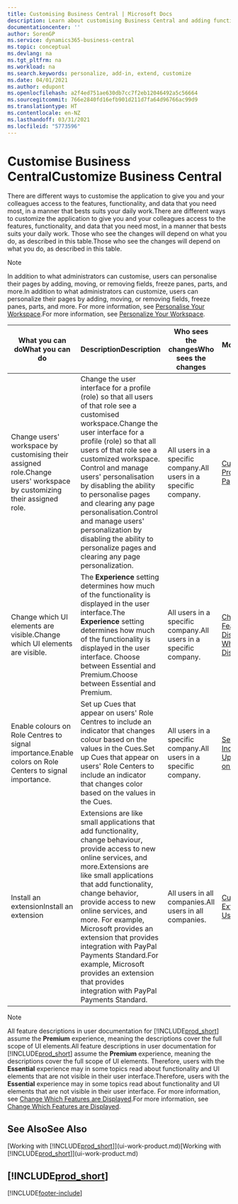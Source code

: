 ```yaml
---
title: Customising Business Central | Microsoft Docs
description: Learn about customising Business Central and adding functionality.
documentationcenter: ''
author: SorenGP
ms.service: dynamics365-business-central
ms.topic: conceptual
ms.devlang: na
ms.tgt_pltfrm: na
ms.workload: na
ms.search.keywords: personalize, add-in, extend, customize
ms.date: 04/01/2021
ms.author: edupont
ms.openlocfilehash: a2f4ed751ae630db7cc7f2eb12046492a5c56664
ms.sourcegitcommit: 766e2840fd16efb901d211d7fa64d96766ac99d9
ms.translationtype: HT
ms.contentlocale: en-NZ
ms.lasthandoff: 03/31/2021
ms.locfileid: "5773596"
---
```

# <a name="customize-business-central"></a><span data-ttu-id="93026-103">Customise Business Central</span><span class="sxs-lookup"><span data-stu-id="93026-103">Customize Business Central</span></span>
<span data-ttu-id="93026-104">There are different ways to customise the application to give you and your colleagues access to the features, functionality, and data that you need most, in a manner that bests suits your daily work.</span><span class="sxs-lookup"><span data-stu-id="93026-104">There are different ways to customize the application to give you and your colleagues access to the features, functionality, and data that you need most, in a manner that bests suits your daily work.</span></span> <span data-ttu-id="93026-105">Those who see the changes will depend on what you do, as described in this table.</span><span class="sxs-lookup"><span data-stu-id="93026-105">Those who see the changes will depend on what you do, as described in this table.</span></span>

> [!NOTE]
> <span data-ttu-id="93026-106">In addition to what administrators can customise, users can personalise their pages by adding, moving, or removing fields, freeze panes, parts, and more.</span><span class="sxs-lookup"><span data-stu-id="93026-106">In addition to what administrators can customize, users can personalize their pages by adding, moving, or removing fields, freeze panes, parts, and more.</span></span> <span data-ttu-id="93026-107">For more information, see [Personalise Your Workspace](ui-personalization-user.md).</span><span class="sxs-lookup"><span data-stu-id="93026-107">For more information, see [Personalize Your Workspace](ui-personalization-user.md).</span></span>

| <span data-ttu-id="93026-108">What you can do</span><span class="sxs-lookup"><span data-stu-id="93026-108">What you can do</span></span>    |  <span data-ttu-id="93026-109">Description</span><span class="sxs-lookup"><span data-stu-id="93026-109">Description</span></span>  |  <span data-ttu-id="93026-110">Who sees the changes</span><span class="sxs-lookup"><span data-stu-id="93026-110">Who sees the changes</span></span>  |  <span data-ttu-id="93026-111">More information</span><span class="sxs-lookup"><span data-stu-id="93026-111">More information</span></span>  |
|-----|---------------|---------|-------|
|<span data-ttu-id="93026-112">Change users' workspace by customising their assigned role.</span><span class="sxs-lookup"><span data-stu-id="93026-112">Change users' workspace by customizing their assigned role.</span></span>|<span data-ttu-id="93026-113">Change the user interface for a profile (role) so that all users of that role see a customised workspace.</span><span class="sxs-lookup"><span data-stu-id="93026-113">Change the user interface for a profile (role) so that all users of that role see a customized workspace.</span></span> <span data-ttu-id="93026-114">Control and manage users' personalisation by disabling the ability to personalise pages and clearing any page personalisation.</span><span class="sxs-lookup"><span data-stu-id="93026-114">Control and manage users' personalization by disabling the ability to personalize pages and clearing any page personalization.</span></span>|<span data-ttu-id="93026-115">All users in a specific company.</span><span class="sxs-lookup"><span data-stu-id="93026-115">All users in a specific company.</span></span>|[<span data-ttu-id="93026-116">Customise Pages for Profiles</span><span class="sxs-lookup"><span data-stu-id="93026-116">Customize Pages for Profiles</span></span>](ui-personalization-manage.md)|
|<span data-ttu-id="93026-117">Change which UI elements are visible.</span><span class="sxs-lookup"><span data-stu-id="93026-117">Change which UI elements are visible.</span></span>|<span data-ttu-id="93026-118">The **Experience** setting determines how much of the functionality is displayed in the user interface.</span><span class="sxs-lookup"><span data-stu-id="93026-118">The **Experience** setting determines how much of the functionality is displayed in the user interface.</span></span> <span data-ttu-id="93026-119">Choose between Essential and Premium.</span><span class="sxs-lookup"><span data-stu-id="93026-119">Choose between Essential and Premium.</span></span>|<span data-ttu-id="93026-120">All users in a specific company.</span><span class="sxs-lookup"><span data-stu-id="93026-120">All users in a specific company.</span></span>|[<span data-ttu-id="93026-121">Change Which Features are Displayed</span><span class="sxs-lookup"><span data-stu-id="93026-121">Change Which Features are Displayed</span></span>](ui-experiences.md)|
|<span data-ttu-id="93026-122">Enable colours on Role Centres to signal importance.</span><span class="sxs-lookup"><span data-stu-id="93026-122">Enable colors on Role Centers to signal importance.</span></span>|<span data-ttu-id="93026-123">Set up Cues that appear on users' Role Centres to include an indicator that changes colour based on the values in the Cues.</span><span class="sxs-lookup"><span data-stu-id="93026-123">Set up Cues that appear on users' Role Centers to include an indicator that changes color based on the values in the Cues.</span></span>|<span data-ttu-id="93026-124">All users in a specific company.</span><span class="sxs-lookup"><span data-stu-id="93026-124">All users in a specific company.</span></span>|[<span data-ttu-id="93026-125">Set Up a Coloured Indicator on Cues</span><span class="sxs-lookup"><span data-stu-id="93026-125">Set Up a Colored Indicator on Cues</span></span>](admin-how-set-up-colored-indicator-on-cues.md)|
|<span data-ttu-id="93026-126">Install an extension</span><span class="sxs-lookup"><span data-stu-id="93026-126">Install an extension</span></span>|<span data-ttu-id="93026-127">Extensions are like small applications that add functionality, change behaviour, provide access to new online services, and more.</span><span class="sxs-lookup"><span data-stu-id="93026-127">Extensions are like small applications that add functionality, change behavior, provide access to new online services, and more.</span></span> <span data-ttu-id="93026-128">For example, Microsoft provides an extension that provides integration with PayPal Payments Standard.</span><span class="sxs-lookup"><span data-stu-id="93026-128">For example, Microsoft provides an extension that provides integration with PayPal Payments Standard.</span></span>|<span data-ttu-id="93026-129">All users in all companies.</span><span class="sxs-lookup"><span data-stu-id="93026-129">All users in all companies.</span></span>|[<span data-ttu-id="93026-130">Customising Using Extensions</span><span class="sxs-lookup"><span data-stu-id="93026-130">Customizing Using Extensions</span></span>](ui-extensions.md)|
> [!NOTE]
> <span data-ttu-id="93026-131">All feature descriptions in user documentation for [!INCLUDE[prod_short](includes/prod_short.md)] assume the **Premium** experience, meaning the descriptions cover the full scope of UI elements.</span><span class="sxs-lookup"><span data-stu-id="93026-131">All feature descriptions in user documentation for [!INCLUDE[prod_short](includes/prod_short.md)] assume the **Premium** experience, meaning the descriptions cover the full scope of UI elements.</span></span> <span data-ttu-id="93026-132">Therefore, users with the **Essential** experience may in some topics read about functionality and UI elements that are not visible in their user interface.</span><span class="sxs-lookup"><span data-stu-id="93026-132">Therefore, users with the **Essential** experience may in some topics read about functionality and UI elements that are not visible in their user interface.</span></span> <span data-ttu-id="93026-133">For more information, see [Change Which Features are Displayed](ui-experiences.md).</span><span class="sxs-lookup"><span data-stu-id="93026-133">For more information, see [Change Which Features are Displayed](ui-experiences.md).</span></span>

## <a name="see-also"></a><span data-ttu-id="93026-134">See Also</span><span class="sxs-lookup"><span data-stu-id="93026-134">See Also</span></span>
<span data-ttu-id="93026-135">[Working with [!INCLUDE[prod_short](includes/prod_short.md)]](ui-work-product.md)</span><span class="sxs-lookup"><span data-stu-id="93026-135">[Working with [!INCLUDE[prod_short](includes/prod_short.md)]](ui-work-product.md)</span></span>  

## [!INCLUDE[prod_short](includes/free_trial_md.md)]  


[!INCLUDE[footer-include](includes/footer-banner.md)]